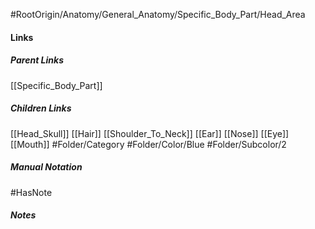 #RootOrigin/Anatomy/General_Anatomy/Specific_Body_Part/Head_Area
#### Links
##### Parent Links
[[Specific_Body_Part]]
##### Children Links
[[Head_Skull]]
[[Hair]]
[[Shoulder_To_Neck]]
[[Ear]]
[[Nose]]
[[Eye]]
[[Mouth]]
#Folder/Category
#Folder/Color/Blue
#Folder/Subcolor/2
##### Manual Notation

#HasNote
##### Notes